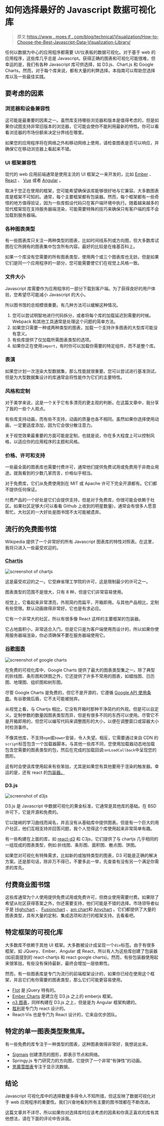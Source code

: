 # 如何选择最好的 Javascript 数据可视化库

> 原文:[https://www . moes if . com/blog/technical/Visualization/How-to-Choose-the-Best-Javascript-Data-Visualization-Library/](https://www.moesif.com/blog/technical/visualization/How-to-Choose-the-Best-Javascript-Data-Visualization-Library/)

任何以数据为中心的应用程序都需要 UI/仪表板的数据可视化。对于基于 web 的应用程序，这些库几乎总是 Javascript。获得正确的图表和可视化可能很难，但幸运的是，我们有各种 Javascript 库可供选择，如 D3.js、Chart.js 和 Google Charts。然而，对于每个库来说，都有大量的利弊选择。本指南可以帮助您选择库以及一些最佳实践。

## 要考虑的因素

### 浏览器和设备兼容性

这可能是最重要的因素之一。虽然库支持哪些浏览器和版本是值得考虑的，但是如果你试图支持非常旧版本的浏览器，它可能会使你不能利用最新的特性。你可以看看浏览器的市场份额来决定分界线在哪里。

如果您的应用程序将在网络之外和移动网络上使用，请检查图表是否可以响应，并确保它在移动浏览器上看起来不错。

### UI 框架兼容性

现代的 web 应用前端通常是使用主流的 UI 框架之一来开发的，比如 [Ember](https://www.emberjs.com) 、 [React](https://reactjs.org) 、 [Vue](https://vuejs.org) 或者 [Angular](https://angular.io) 。

取决于您正在使用的框架，您可能希望确保该库能够很好地与它兼容。大多数图表库是框架不可知的。通常，每个主要框架都有包装器。然而，每个框架都有一些奇怪的地方值得验证，因为一些库假设代码只在客户端环境中执行。随着越来越多的现代框架现在支持服务器端渲染，可能需要特殊的技巧来确保只有客户端的库不会加载到服务器端。

### 各种图表类型

有一些图表库只关注一两种类型的图表，比如时间线系列或方向图，但大多数库试图在它所拥有的图表集中包含所有内容。最好的比较是在维基百科上。

如果一个库没有您需要的所有图表类型，使用两个或三个图表库也无妨，但是如果它们是同一个应用程序的一部分，您可能需要使它们在视觉上风格一致。

### 文件大小

Javascript 库需要作为应用程序的一部分下载到客户端。为了获得良好的用户体验，您希望尽可能减小 Javascript 的大小。

所以图书馆的总规模很重要。有几种方法可以缓解这种情况。

1.  您可以尝试明智地进行代码拆分，或者将每个库的加载延迟到需要的时候。Webpack 和其他工具通常是处理这个问题的简单方法。
2.  如果您只需要一种或两种类型的图表，加载一个支持许多图表的大型库可能没有意义。
3.  有些库提供了仅加载所需图表类型的选项。
4.  如果你正在使用`import`，有时你可以加载你需要的特定组件，而不是整个库。

### 表演

如果您计划一次渲染大型数据集，那么性能就很重要。您可以尝试进行基准测试，但是为大型数据集设计的库通常会将性能作为它们的主要特性。

### 风格和定制

对于美学来说，这是一个关于它有多漂亮的更主观的判断。在这篇文章中，我分享了我的一些个人观点。

有些库支持动画，而有些不支持，动画的质量也各不相同。虽然如果你选择使用动画，一定要适度添加，因为它会很分散注意力。

关于视觉效果最重要的方面可能是定制，也就是说，你在多大程度上可以控制风格，以适应你的应用程序的主题和风格。

### 价格、许可和支持

一些最全面的图表库也需要付费许可，通常他们提供免费试用或免费用于非商业用途。就我看到的少数几家而言，价格似乎相当。

对于免费库，它们从免费使用到在 MIT 或 Apache 许可下完全开源都有。它们都不提供任何保证。

付费产品的一个好处是它们会提供支持，但是对于免费库，你很可能会依赖于社区。如果社区足够大(可以看看 Github 上收到的明星数量)，通常会有很多人愿意帮忙。大社区的一大好处是图书馆不太可能被遗弃。

## 流行的免费图书馆

Wikipedia 提供了一个非常好的所有 Javascript 图表库的特性对照表。在这里，我将只进入一些最受欢迎的。

### [Chartjs](http://www.chartjs.org/)

![screenshot of chartjs](../Images/bb3c533b0175a4af41eb65f80f1844ec.png)

这是最受欢迎的之一。它受麻省理工学院的许可，这是限制最少的许可之一。

图表类型的范围不是很大，只有 8 种，但是它们非常容易使用。

视觉上，它看起来非常漂亮，外观简约而扁平，开箱即用。与其他产品相比，定制有些受限。默认动画做得非常好。它也是有求必应。

它有一个非常大的社区，所以有很多像 React 这样的主要框架的包装器。

它占地面积小，非常适合入门。但是它只是为客户端使用而设计的，所以如果你使用服务器端渲染，你必须确保不要在服务器端使用它。

### [谷歌图表](https://developers.google.com/chart/)

![screenshot of google charts](../Images/a425088904c3fe8d751812c71a7222ef.png)

在免费的可视化库中，Google Charts 提供了最大的图表类型集之一。除了典型的折线图、条形图和饼图之外，它还提供了许多不常用的图表，如蜡烛图、日历图、地理图、组织图和树形图。

尽管 Google Charts 是免费的，但它不是开源的，它遵循 [Google API 使用条款](https://developers.google.com/terms/)。有谷歌做后盾，它不太可能被抛弃。

从视觉上看，与 Chartjs 相比，它没有开箱时那种干净简约的外观。但是可以自定义。定制参数的数量因图表类型而异，但是有很多不同的东西可以使用。尽管它不是开箱即用的，但您可以编写代码来调整图形的大小，以便在调整窗口或容器大小时检测事件。

不像其他库，不支持`npm`或`bower`安装，令人失望。相反，它需要通过来自 CDN 的`script`标签包含一个加载器脚本。与其他一些库不同，您使用加载器动态地加载包含您需要的图表类型的包，然后在完成的加载回调:`onLoadCallback`中呈现您的图形。

这有时会使该库使用起来有些笨拙，尤其是如果您有其他要用于渲染的触发器。幸运的是，还有 react 的[包装器。](https://github.com/RakanNimer/react-google-charts/tree/master/src/components)

### D3.js

![screenshot of d3js](../Images/7d1f0ba8a777368be3b2228b3a9b4cd6.png)

D3.js 是 Javascript 中数据可视化的黄金标准，它通常是其他库的基础。在 BSD 许可下，它是开源和免费的。

它以陡峭的学习曲线而闻名，并且没有从基础库中提供图表。但是有一个巨大的用户社区，他们互相支持并回答问题，我个人觉得这个库使用起来非常简单有趣。

有一些构建在上面的库，如 [react-d3](http://www.reactd3.org/) 和 C3js，它们提供了与 chartjs 几乎相同的一组现成的图表类型，例如:折线图、条形图、面积图、散点图、饼图。

如果您对可视化有特殊需求，比如新的或独特类型的图表，D3 可能是正确的解决方案。还是那句话，除非万不得已，不要多此一举，先查查有没有另一个满足你需求的库先。

## 付费商业图书馆

这些库通常为个人使用提供免费试用或免费许可，但商业使用需要付费。如果除了希望从社区获得答案之外，你还需要支持，他们可能是不错的选择。市场领导者似乎是 [Highchart](https://www.highcharts.com) 、 [Fusionchart](https://www.fusioncharts.com/) 、[am chart](https://www.amcharts.com/)和 [Anychart](https://www.anychart.com/) 。它们都提供了大量的图表类型，具有大量的定制、集成选项和流行的框架支持。去看看吧。

## 特定框架的可视化库

大多数库不依赖于其他 UI 框架。大多数被设计成呈现一个`div`标签。由于有很多框架，如 JQuery、Ember、Angular 或 React，所以有人为这些库创建了包装器(如前面提到的 react-chartjs 和 react google charts)。然而，有些包装器使用起来很笨拙，有些没有保持最新，最终会增加一层依赖性。

然而，有一些图表库是专门为流行的前端框架设计的，如果你已经在使用这个框架，并且它们有你需要的图表类型，那么它们可能更容易使用。

*   [Flot](http://www.flotcharts.org/) 是 jQuery 特有的。
*   [Ember Charts](http://opensource.addepar.com/ember-charts/) 是建立在 D3.js 之上的 emberjs 框架。
*   [n3 图表](https://n3-charts.github.io/line-chart/#/home)，同样构建在 D3.js 之上，但是是为 Angular 框架构建的。
*   [胜利](http://formidable.com/open-source/victory)是专门为 react 设计的。
*   React-Vis 也是专门为 React 设计的，它来自优步团队。

## 特定的单一图表类型聚焦库。

有一些免费的库专注于一种类型的图表，这种图表做得非常好，我想说出来。

*   [Sigmajs](http://sigmajs.org/) 创建漂亮的图形，即表示节点和网络。
*   Springy.js 专门研究力的方向图，它提供了一个非常“有弹性”的动画。
*   [思慕雪图表](http://smoothiecharts.org/)专注于显示流数据。

## 结论

Javascript 可视化库中的选择数量多得令人不知所措，但这反映了数据可视化对于 web 应用程序的重要性。我们兴奋地看到所有主要的图书馆都在不断改进。

这篇文章并不详尽，所以如果你对选择库时应该考虑的因素和你真正喜欢的库有其他想法，请在下面的评论中告诉我。